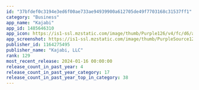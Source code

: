 ```yaml
---
id: "37bfdef0c3194e3ed6f00ae733ae94939900a612705de49f7703168c31537ff1"
category: "Business"
app_name: "Kajabi"
app_id: 1485646310
app_icon: https://is1-ssl.mzstatic.com/image/thumb/Purple126/v4/fc/d6/a4/fcd6a442-712f-e028-e357-206e3b1fe18c/AppIcon-0-0-1x_U007emarketing-0-5-0-85-220.png/1024x1024bb.png
app_screenshot: https://is1-ssl.mzstatic.com/image/thumb/PurpleSource124/v4/fb/7e/de/fb7edee8-5904-4a76-89e8-1573b7229cc9/69efcf3d-3dde-4b3f-a14b-eb149d3f556c_1284_x_2778_iOS_01.jpg/1284x2778bb.png
publisher_id: 1164275495
publisher_name: "Kajabi, LLC"
rank: 129
most_recent_release: 2024-01-16 00:00:00
release_count_in_past_year: 4
release_count_in_past_year_category: 17
release_count_in_past_year_top_in_category: 38
---
```

